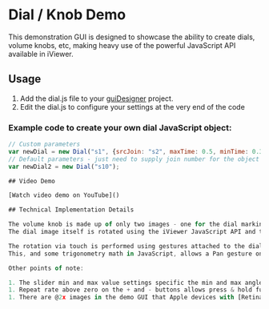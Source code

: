 # Dial / Knob Demo

This demonstration GUI is designed to showcase the ability to create dials, volume knobs, etc, making heavy use of the powerful JavaScript API available in iViewer.

## Usage

1. Add the dial.js file to your [guiDesigner](http://www.commandfusion.com/guidesigner.html) project.
2. Edit the dial.js to configure your settings at the very end of the code

### Example code to create your own dial JavaScript object:
```javascript
// Custom parameters
var newDial = new Dial("s1", {srcJoin: "s2", maxTime: 0.5, minTime: 0.3, angleOffset: -45, maxAngle: 260});
// Default parameters - just need to supply join number for the object to rotate
var newDial2 = new Dial("s10");

## Video Demo

[Watch video demo on YouTube]()

## Technical Implementation Details

The volume knob is made up of only two images - one for the dial markings and dial shadow, the other for the actual metallic dial itself.  
The dial image itself is rotated using the iViewer JavaScript API and the [CF.setProperties method](http://www.commandfusion.com/docs/scripting/gui.html#cF.setProperties), along with the zrotation parameter.

The rotation via touch is performed using gestures attached to the dial background image.  
This, and some trigonometry math in JavaScript, allows a Pan gesture on the image to calculate the required angle to rotate the image to, based on the touch point on the image.

Other points of note:

1. The slider min and max value settings specific the min and max angles to rotate to when using the slider method to rotate the dial.
1. Repeat rate above zero on the + and - buttons allows press & hold functionality of the buttons to continuously call the JavaScript increment/decrement rotation functions.
1. There are @2x images in the demo GUI that Apple devices with [Retina displays will automatically load](http://www.commandfusion.com/wiki/index.php?title=Apple_Retina_Displays) when required. But in guiDesigner, the layout always uses the non-@2x images.
